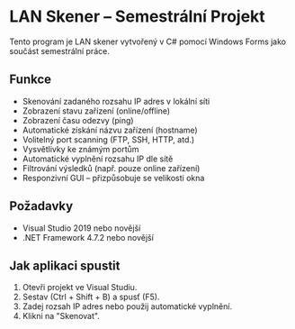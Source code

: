 # LAN Skener – Semestrální Projekt

Tento program je LAN skener vytvořený v C# pomocí Windows Forms jako součást semestrální práce.

## Funkce

- Skenování zadaného rozsahu IP adres v lokální síti
- Zobrazení stavu zařízení (online/offline)
- Zobrazení času odezvy (ping)
- Automatické získání názvu zařízení (hostname)
- Volitelný port scanning (FTP, SSH, HTTP, atd.)
- Vysvětlivky ke známým portům
- Automatické vyplnění rozsahu IP dle sítě
- Filtrování výsledků (např. pouze online zařízení)
- Responzivní GUI – přizpůsobuje se velikosti okna

## Požadavky

- Visual Studio 2019 nebo novější
- .NET Framework 4.7.2 nebo novější

## Jak aplikaci spustit

1. Otevři projekt ve Visual Studiu.
2. Sestav (Ctrl + Shift + B) a spusť (F5).
3. Zadej rozsah IP adres nebo použij automatické vyplnění.
4. Klikni na "Skenovat".
